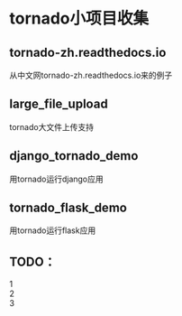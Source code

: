 # tornado小项目收集

## tornado-zh.readthedocs.io
从中文网tornado-zh.readthedocs.io来的例子

## large_file_upload
tornado大文件上传支持

## django_tornado_demo
用tornado运行django应用

## tornado_flask_demo
用tornado运行flask应用

## TODO：
1   
2   
3
